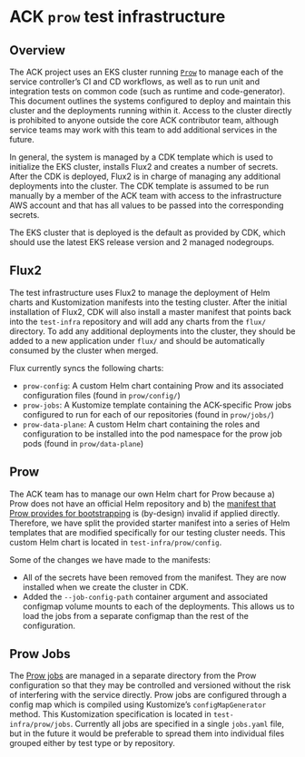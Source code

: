 # ACK `prow` test infrastructure

## Overview

The ACK project uses an EKS cluster running [`Prow`](https://github.com/kubernetes/test-infra/tree/master/prow) to manage each of the service controller’s CI and CD workflows, as well as to run unit and integration tests on common code (such as runtime and code-generator). This document outlines the systems configured to deploy and maintain this cluster and the deployments running within it. Access to the cluster directly is prohibited to anyone outside the core ACK contributor team, although service teams may work with this team to add additional services in the future.

In general, the system is managed by a CDK template which is used to initialize the EKS cluster, installs Flux2 and creates a number of secrets. After the CDK is deployed, Flux2 is in charge of managing any additional deployments into the cluster. The CDK template is assumed to be run manually by a member of the ACK team with access to the infrastructure AWS account and that has all values to be passed into the corresponding secrets. 

The EKS cluster that is deployed is the default as provided by CDK, which should use the latest EKS release version and 2 managed nodegroups.

## Flux2

The test infrastructure uses Flux2 to manage the deployment of Helm charts and Kustomization manifests into the testing cluster. After the initial installation of Flux2, CDK will also install a master manifest that points back into the `test-infra` repository and will add any charts from the `flux/` directory.
To add any additional deployments into the cluster, they should be added to a new application under `flux/` and should be automatically consumed by the cluster when merged.

Flux currently syncs the following charts:

* `prow-config`: A custom Helm chart containing Prow and its associated configuration files (found in `prow/config/`)
* `prow-jobs`: A Kustomize template containing the ACK-specific Prow jobs configured to run for each of our repositories (found in `prow/jobs/`)
* `prow-data-plane`: A custom Helm chart containing the roles and configuration to be installed into the pod namespace for the prow job pods (found in `prow/data-plane`)

## Prow

The ACK team has to manage our own Helm chart for Prow because a) Prow does not have an official Helm repository and b) the [manifest that Prow provides for bootstrapping](https://github.com/kubernetes/test-infra/blob/2ae6e67a50abc7f4ef757b1f0271d31d53108ca7/config/prow/cluster/starter-s3.yaml) is (by-design) invalid if applied directly. Therefore, we have split the provided starter manifest into a series of Helm templates that are modified specifically for our testing cluster needs. This custom Helm chart is located in `test-infra/prow/config`. 

Some of the changes we have made to the manifests:

* All of the secrets have been removed from the manifest. They are now installed when we create the cluster in CDK.
* Added the `--job-config-path` container argument and associated configmap volume mounts to each of the deployments. This allows us to load the jobs from a separate configmap than the rest of the configuration.

## Prow Jobs

The [Prow jobs](https://github.com/kubernetes/test-infra/blob/master/config/jobs/README.md) are managed in a separate directory from the Prow configuration so that they may be controlled and versioned without the risk of interfering with the service directly. Prow jobs are configured through a config map which is compiled using Kustomize’s `configMapGenerator` method. This Kustomization specification is located in `test-infra/prow/jobs`. Currently all jobs are specified in a single `jobs.yaml` file, but in the future it would be preferable to spread them into individual files grouped either by test type or by repository.
